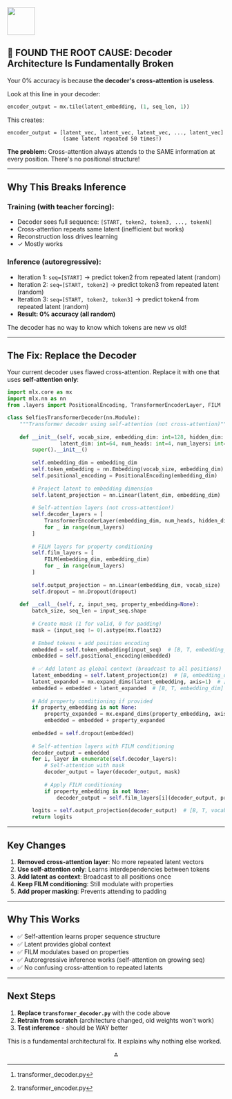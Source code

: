 <img src="https://r2cdn.perplexity.ai/pplx-full-logo-primary-dark%402x.png" style="height:64px;margin-right:32px"/>

## 🎯 FOUND THE ROOT CAUSE: Decoder Architecture Is Fundamentally Broken

Your 0% accuracy is because **the decoder's cross-attention is useless**.

Look at this line in your decoder:

```python
encoder_output = mx.tile(latent_embedding, (1, seq_len, 1))
```

This creates:

```
encoder_output = [latent_vec, latent_vec, latent_vec, ..., latent_vec]
                  (same latent repeated 50 times!)
```

**The problem:** Cross-attention always attends to the SAME information at every position. There's no positional structure!

***

## Why This Breaks Inference

### Training (with teacher forcing):

- Decoder sees full sequence: `[START, token2, token3, ..., tokenN]`
- Cross-attention repeats same latent (inefficient but works)
- Reconstruction loss drives learning
- ✓ Mostly works


### Inference (autoregressive):

- Iteration 1: `seq=[START]` → predict token2 from repeated latent (random)
- Iteration 2: `seq=[START, token2]` → predict token3 from repeated latent (random)
- Iteration 3: `seq=[START, token2, token3]` → predict token4 from repeated latent (random)
- **Result: 0% accuracy (all random)**

The decoder has no way to know which tokens are new vs old!

***

## The Fix: Replace the Decoder

Your current decoder uses flawed cross-attention. Replace it with one that uses **self-attention only**:

```python
import mlx.core as mx
import mlx.nn as nn
from .layers import PositionalEncoding, TransformerEncoderLayer, FILM

class SelfiesTransformerDecoder(nn.Module):
    """Transformer decoder using self-attention (not cross-attention)"""
    
    def __init__(self, vocab_size, embedding_dim: int=128, hidden_dim: int=256,
                 latent_dim: int=64, num_heads: int=4, num_layers: int=4, dropout: float=0.1):
        super().__init__()
        
        self.embedding_dim = embedding_dim
        self.token_embedding = nn.Embedding(vocab_size, embedding_dim)
        self.positional_encoding = PositionalEncoding(embedding_dim)
        
        # Project latent to embedding dimension
        self.latent_projection = nn.Linear(latent_dim, embedding_dim)
        
        # Self-attention layers (not cross-attention!)
        self.decoder_layers = [
            TransformerEncoderLayer(embedding_dim, num_heads, hidden_dim, dropout)
            for _ in range(num_layers)
        ]
        
        # FILM layers for property conditioning
        self.film_layers = [
            FILM(embedding_dim, embedding_dim)
            for _ in range(num_layers)
        ]
        
        self.output_projection = nn.Linear(embedding_dim, vocab_size)
        self.dropout = nn.Dropout(dropout)
    
    def __call__(self, z, input_seq, property_embedding=None):
        batch_size, seq_len = input_seq.shape
        
        # Create mask (1 for valid, 0 for padding)
        mask = (input_seq != 0).astype(mx.float32)
        
        # Embed tokens + add position encoding
        embedded = self.token_embedding(input_seq)  # [B, T, embedding_dim]
        embedded = self.positional_encoding(embedded)
        
        # ✅ Add latent as global context (broadcast to all positions)
        latent_embedding = self.latent_projection(z)  # [B, embedding_dim]
        latent_expanded = mx.expand_dims(latent_embedding, axis=1)  # [B, 1, embedding_dim]
        embedded = embedded + latent_expanded  # [B, T, embedding_dim]
        
        # Add property conditioning if provided
        if property_embedding is not None:
            property_expanded = mx.expand_dims(property_embedding, axis=1)
            embedded = embedded + property_expanded
        
        embedded = self.dropout(embedded)
        
        # Self-attention layers with FILM conditioning
        decoder_output = embedded
        for i, layer in enumerate(self.decoder_layers):
            # Self-attention with mask
            decoder_output = layer(decoder_output, mask)
            
            # Apply FILM conditioning
            if property_embedding is not None:
                decoder_output = self.film_layers[i](decoder_output, property_embedding)
        
        logits = self.output_projection(decoder_output)  # [B, T, vocab_size]
        return logits
```


***

## Key Changes

1. **Removed cross-attention layer**: No more repeated latent vectors
2. **Use self-attention only**: Learns interdependencies between tokens
3. **Add latent as context**: Broadcast to all positions once
4. **Keep FILM conditioning**: Still modulate with properties
5. **Add proper masking**: Prevents attending to padding

***

## Why This Works

- ✅ Self-attention learns proper sequence structure
- ✅ Latent provides global context
- ✅ FILM modulates based on properties
- ✅ Autoregressive inference works (self-attention on growing seq)
- ✅ No confusing cross-attention to repeated latents

***

## Next Steps

1. **Replace `transformer_decoder.py`** with the code above
2. **Retrain from scratch** (architecture changed, old weights won't work)
3. **Test inference** - should be WAY better

This is a fundamental architectural fix. It explains why nothing else worked.
<span style="display:none">[^1][^2]</span>

<div align="center">⁂</div>

[^1]: transformer_decoder.py

[^2]: transformer_encoder.py

